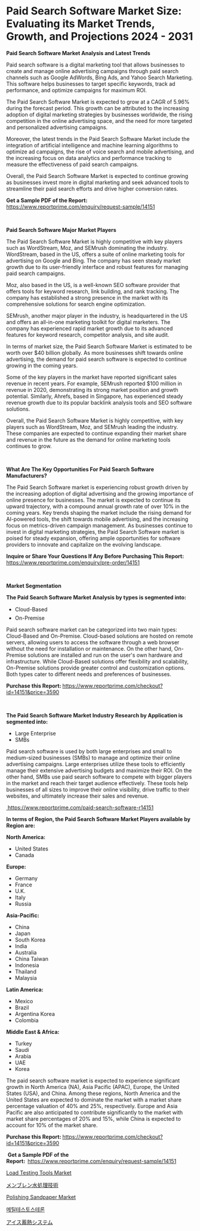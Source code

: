 <p><h1>Paid Search Software Market Size: Evaluating its Market Trends, Growth, and Projections 2024 - 2031</h1></p><p><strong>Paid Search Software Market Analysis and Latest Trends</strong></p>
<p><p>Paid search software is a digital marketing tool that allows businesses to create and manage online advertising campaigns through paid search channels such as Google AdWords, Bing Ads, and Yahoo Search Marketing. This software helps businesses to target specific keywords, track ad performance, and optimize campaigns for maximum ROI.</p><p>The Paid Search Software Market is expected to grow at a CAGR of 5.96% during the forecast period. This growth can be attributed to the increasing adoption of digital marketing strategies by businesses worldwide, the rising competition in the online advertising space, and the need for more targeted and personalized advertising campaigns.</p><p>Moreover, the latest trends in the Paid Search Software Market include the integration of artificial intelligence and machine learning algorithms to optimize ad campaigns, the rise of voice search and mobile advertising, and the increasing focus on data analytics and performance tracking to measure the effectiveness of paid search campaigns.</p><p>Overall, the Paid Search Software Market is expected to continue growing as businesses invest more in digital marketing and seek advanced tools to streamline their paid search efforts and drive higher conversion rates.</p></p>
<p><strong>Get a Sample PDF of the Report:&nbsp;</strong> <a href="https://www.reportprime.com/enquiry/request-sample/14151">https://www.reportprime.com/enquiry/request-sample/14151</a></p>
<p>&nbsp;</p>
<p><strong>Paid Search Software Major Market Players</strong></p>
<p><p>The Paid Search Software Market is highly competitive with key players such as WordStream, Moz, and SEMrush dominating the industry. WordStream, based in the US, offers a suite of online marketing tools for advertising on Google and Bing. The company has seen steady market growth due to its user-friendly interface and robust features for managing paid search campaigns.</p><p>Moz, also based in the US, is a well-known SEO software provider that offers tools for keyword research, link building, and rank tracking. The company has established a strong presence in the market with its comprehensive solutions for search engine optimization.</p><p>SEMrush, another major player in the industry, is headquartered in the US and offers an all-in-one marketing toolkit for digital marketers. The company has experienced rapid market growth due to its advanced features for keyword research, competitor analysis, and site audit.</p><p>In terms of market size, the Paid Search Software Market is estimated to be worth over $40 billion globally. As more businesses shift towards online advertising, the demand for paid search software is expected to continue growing in the coming years.</p><p>Some of the key players in the market have reported significant sales revenue in recent years. For example, SEMrush reported $100 million in revenue in 2020, demonstrating its strong market position and growth potential. Similarly, Ahrefs, based in Singapore, has experienced steady revenue growth due to its popular backlink analysis tools and SEO software solutions.</p><p>Overall, the Paid Search Software Market is highly competitive, with key players such as WordStream, Moz, and SEMrush leading the industry. These companies are expected to continue expanding their market share and revenue in the future as the demand for online marketing tools continues to grow.</p></p>
<p>&nbsp;</p>
<p><strong>What Are The Key Opportunities For Paid Search Software Manufacturers?</strong></p>
<p><p>The Paid Search Software market is experiencing robust growth driven by the increasing adoption of digital advertising and the growing importance of online presence for businesses. The market is expected to continue its upward trajectory, with a compound annual growth rate of over 10% in the coming years. Key trends shaping the market include the rising demand for AI-powered tools, the shift towards mobile advertising, and the increasing focus on metrics-driven campaign management. As businesses continue to invest in digital marketing strategies, the Paid Search Software market is poised for steady expansion, offering ample opportunities for software providers to innovate and capitalize on the evolving landscape.</p></p>
<p><strong>Inquire or Share Your Questions If Any Before Purchasing This Report:</strong> <a href="https://www.reportprime.com/enquiry/pre-order/14151">https://www.reportprime.com/enquiry/pre-order/14151</a></p>
<p>&nbsp;</p>
<p><strong>Market Segmentation</strong></p>
<p><strong>The Paid Search Software Market Analysis by types is segmented into:</strong></p>
<p><ul><li>Cloud-Based</li><li>On-Premise</li></ul></p>
<p><p>Paid search software market can be categorized into two main types: Cloud-Based and On-Premise. Cloud-based solutions are hosted on remote servers, allowing users to access the software through a web browser without the need for installation or maintenance. On the other hand, On-Premise solutions are installed and run on the user's own hardware and infrastructure. While Cloud-Based solutions offer flexibility and scalability, On-Premise solutions provide greater control and customization options. Both types cater to different needs and preferences of businesses.</p></p>
<p><strong>Purchase this Report:&nbsp;</strong><a href="https://www.reportprime.com/checkout?id=14151&price=3590">https://www.reportprime.com/checkout?id=14151&price=3590</a></p>
<p>&nbsp;</p>
<p><strong>The Paid Search Software Market Industry Research by Application is segmented into:</strong></p>
<p><ul><li>Large Enterprise</li><li>SMBs</li></ul></p>
<p><p>Paid search software is used by both large enterprises and small to medium-sized businesses (SMBs) to manage and optimize their online advertising campaigns. Large enterprises utilize these tools to efficiently manage their extensive advertising budgets and maximize their ROI. On the other hand, SMBs use paid search software to compete with bigger players in the market and reach their target audience effectively. These tools help businesses of all sizes to improve their online visibility, drive traffic to their websites, and ultimately increase their sales and revenue.</p></p>
<p><a href="https://www.reportprime.com/paid-search-software-r14151">&nbsp;https://www.reportprime.com/paid-search-software-r14151</a></p>
<p><strong>In terms of Region, the Paid Search Software Market Players available by Region are:</strong></p>
<p>
    <p> <strong> North America: </strong>
        <ul>
            <li>United States</li>
            <li>Canada</li>
        </ul>
        </p> 
    <p> <strong> Europe: </strong>
        <ul>
            <li>Germany</li>
            <li>France</li>
            <li>U.K.</li>
            <li>Italy</li>
            <li>Russia</li>
        </ul>
        </p> 
    <p> <strong> Asia-Pacific: </strong>
        <ul>
            <li>China</li>
            <li>Japan</li>
            <li>South Korea</li>
            <li>India</li>
            <li>Australia</li>
            <li>China Taiwan</li>
            <li>Indonesia</li>
            <li>Thailand</li>
            <li>Malaysia</li>
        </ul>
        </p> 
    <p> <strong> Latin America: </strong>
        <ul>
            <li>Mexico</li>
            <li>Brazil</li>
            <li>Argentina Korea</li>
            <li>Colombia</li>
        </ul>
        </p> 
    <p> <strong> Middle East & Africa: </strong>
        <ul>
            <li>Turkey</li>
            <li>Saudi</li>
            <li>Arabia</li>
            <li>UAE</li>
            <li>Korea</li>
        </ul>
    </p>
    </p>
<p><p>The paid search software market is expected to experience significant growth in North America (NA), Asia Pacific (APAC), Europe, the United States (USA), and China. Among these regions, North America and the United States are expected to dominate the market with a market share percentage valuation of 40% and 25%, respectively. Europe and Asia Pacific are also anticipated to contribute significantly to the market with market share percentages of 20% and 15%, while China is expected to account for 10% of the market share.</p></p>
<p><strong>Purchase this Report: </strong><a href="https://www.reportprime.com/checkout?id=14151&price=3590">https://www.reportprime.com/checkout?id=14151&price=3590</a></p>
<p>&nbsp;<strong>Get a Sample PDF of the Report:&nbsp;&nbsp;</strong><a href="https://www.reportprime.com/enquiry/request-sample/14151">https://www.reportprime.com/enquiry/request-sample/14151</a></p>
<p><strong></strong></p>
<p><p><a href="https://github.com/elizabethdagraca/Market-Research-Report-List-2/blob/main/load-testing-tools-market.md">Load Testing Tools Market</a></p><p><a href="https://github.com/vtbvgl20191192/Market-Research-Report-List-1/blob/main/538850325131.md">メンブレン水処理技術</a></p><p><a href="https://issuu.com/reportprime-2/docs/polishing-sandpaper-market-size-2030.pptx">Polishing Sandpaper Market</a></p><p><a href="https://github.com/TrevorKruvalis5678/Market-Research-Report-List-1/blob/main/241606322989.md">메틸테스토스테론</a></p><p><a href="https://github.com/avwofrml53535/Market-Research-Report-List-1/blob/main/256229325130.md">アイス蓄熱システム</a></p></p>